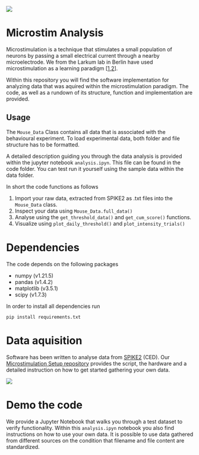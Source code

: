 ![](https://i.imgur.com/oAryM9f.png)

# Microstim Analysis
Microstimulation is a technique that stimulates a small population of neurons by passing a small electrical current through a nearby microelectrode. We from the Larkum lab in Berlin have used microstimulation as a learning paradigm [[1](https://www.science.org/doi/10.1126/science.aaz3136),[2](https://www.science.org/doi/10.1126/science.abk1859)].


Within this repository you will find the software implementation for analyzing data that was aquired within the microstimulation paradigm. The code, as well as a rundown of its structure, function and implementation are provided.


## Usage
The ```Mouse_Data``` Class contains all data that is associated with the behavioural experiment. To load experimental data, both folder and file structure has to be formatted.

A detailed description guiding you through the data analysis is provided within the jupyter notebook ```analysis.ipyn```. This file can be found in the code folder. You can test run it yourself using the sample data within the data folder.

In short the code functions as follows
1. Import your raw data, extracted from SPIKE2 as .txt files into the ```Mouse_Data``` class.
2. Inspect your data using ```Mouse_Data.full_data()```
3. Analyse using the ```get_threshold_data()``` and ```get_cum_score()``` functions.
4. Visualize using ```plot_daily_threshold()``` and ```plot_intensity_trials()```

# Dependencies
The code depends on the following packages
* numpy (v1.21.5)
* pandas (v1.4.2)
* matplotlib (v3.5.1)
* scipy (v1.7.3)

In order to install all dependencies run
```
pip install requirements.txt
```
# Data aquisition
Software has been written to analyse data from [SPIKE2](https://ced.co.uk/products/spike2) (CED). Our [Microstimulation Setup repository](https://github.com/open-make/mik-delft-microstim) provides the script, the hardware and a detailed instruction on how to get started gathering your own data. 

![](https://i.imgur.com/arHQWjf.png)


# Demo the code
We provide a Jupyter Notebook that walks you through a test dataset to verify functionality. Within this ```analysis.ipyn``` notebook you also find instructions on how to use your own data. It is possible to use data gathered from different sources on the condition that filename and file content are standardized. 
